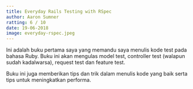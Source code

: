 ```yaml
---
title: Everyday Rails Testing with RSpec
author: Aaron Sumner
ratting: 6 / 10
date: 19-06-2018
image: everyday-rspec.jpeg
---
```


Ini adalah buku pertama saya yang memandu saya menulis kode test pada bahasa Ruby. Buku ini akan mengulas model test, controller test (walapun sudah kadalwarsa), request test dan feature test. 

Buku ini juga memberikan tips dan trik dalam menulis kode yang baik serta tips untuk meningkatkan performa. 

